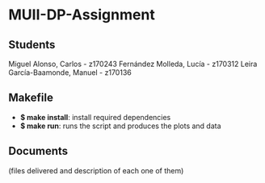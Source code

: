 # MUII-DP-Assignment
## Students

Miguel Alonso, Carlos - z170243
Fernández Molleda, Lucía - z170312
Leira García-Baamonde, Manuel - z170136

## Makefile
- **$ make install**: install required dependencies
- **$ make run**: runs the script and produces the plots and data

## Documents
(files delivered and description of each one of them)
